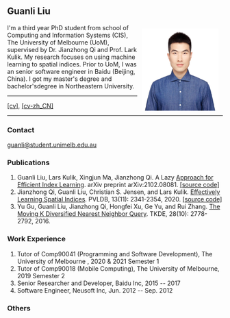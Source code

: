 ## Guanli Liu

<!-- You can use the [editor on GitHub](https://github.com/Liuguanli/Liuguanli.github.io/edit/main/README.md) to maintain and preview the content for your website in Markdown files.

Whenever you commit to this repository, GitHub Pages will run [Jekyll](https://jekyllrb.com/) to rebuild the pages in your site, from the content in your Markdown files. -->

<div align="left">
<img src=".\image\head.png" style="width: 180px; height: 192px; float: right; margin: 10px" >
<p>I'm a third year PhD student from
school of Computing and Information Systems (CIS), The University of Melbourne (UoM), supervised by Dr. Jianzhong Qi and Prof. Lark Kulik.
My research focuses on using machine learning to spatial indices.
Prior to UoM, I was an senior software engineer in Baidu (Beijing, China).
I got my master's degree and bachelor'sdegree in Northeastern University.
</p>
</div>


---

[[cv]](.\cv\resume.pdf), [[cv-zh_CN]](.\cv\resume-zh_CN.pdf)

---

### Contact

guanli@student.unimelb.edu.au

### Publications

1. Guanli Liu, Lars Kulik, Xingjun Ma, Jianzhong Qi. A Lazy [Approach for Efficient Index Learning](https://arxiv.org/pdf/2102.08081.pdf). arXiv preprint arXiv:2102.08081. 
[[source code]](https://github.com/Liuguanli/ModelReuse)
2. Jianzhong Qi, Guanli Liu, Christian S. Jensen, and Lars Kulik. [Effectively Learning Spatial Indices](http://www.vldb.org/pvldb/vol13/p2341-qi.pdf). PVLDB, 13(11): 2341-2354, 2020.
[[source code]](https://github.com/Liuguanli/RSMI)
2. Yu Gu, Guanli Liu, Jianzhong Qi, Hongfei Xu, Ge Yu, and Rui Zhang. [The Moving K Diversified Nearest Neighbor Query](https://www.researchgate.net/publication/305485404_The_Moving_K_Diversified_Nearest_Neighbor_Query). TKDE, 28(10): 2778-2792, 2016.

<!-- 

```markdown
Syntax highlighted code block

# Header 1
## Header 2
### Header 3

- Bulleted
- List

1. Numbered
2. List

**Bold** and _Italic_ and `Code` text

[Link](url) and ![Image](src)
```

For more details see [GitHub Flavored Markdown](https://guides.github.com/features/mastering-markdown/). -->

### Work Experience
1. Tutor of Comp90041 (Programming and Software Development), The University of Melbourne  , 2020 & 2021 Semester 1
2. Tutor of Comp90018 (Mobile Computing), The University of Melbourne, 2019 Semester 2
3. Senior Researcher and Developer, Baidu Inc, 2015 -- 2017
4. Software Engineer, Neusoft Inc, Jun. 2012 -- Sep. 2012
### Others

